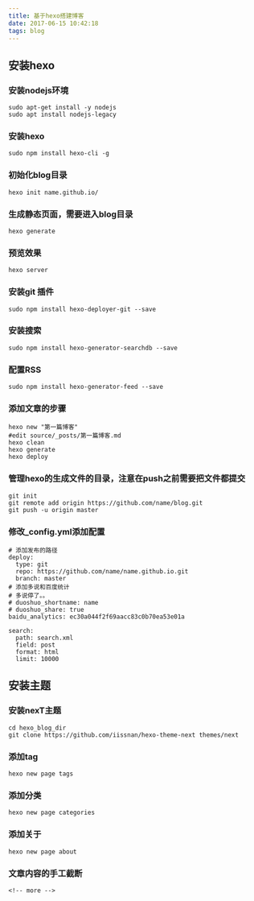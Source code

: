 ```yaml
---
title: 基于hexo搭建博客
date: 2017-06-15 10:42:18
tags: blog
---
```

## 安装hexo
### 安装nodejs环境
```
sudo apt-get install -y nodejs
sudo apt install nodejs-legacy
```
### 安装hexo
```
sudo npm install hexo-cli -g
```
### 初始化blog目录
```
hexo init name.github.io/
```
<!-- more -->
### 生成静态页面，需要进入blog目录
```
hexo generate
```
### 预览效果
```
hexo server
```
### 安装git 插件
```
sudo npm install hexo-deployer-git --save
```
### 安装搜索
```
sudo npm install hexo-generator-searchdb --save
```
### 配置RSS
```
sudo npm install hexo-generator-feed --save
```
### 添加文章的步骤
```
hexo new "第一篇博客"
#edit source/_posts/第一篇博客.md
hexo clean
hexo generate
hexo deploy
```
### 管理hexo的生成文件的目录，注意在push之前需要把文件都提交
```
git init
git remote add origin https://github.com/name/blog.git
git push -u origin master
```
### 修改_config.yml添加配置
```
# 添加发布的路径
deploy:
  type: git
  repo: https://github.com/name/name.github.io.git
  branch: master
# 添加多说和百度统计
# 多说停了。。
# duoshuo_shortname: name
# duoshuo_share: true
baidu_analytics: ec30a044f2f69aacc83c0b70ea53e01a

search:
  path: search.xml
  field: post
  format: html
  limit: 10000
```
## 安装主题
### 安装nexT主题
```
cd hexo_blog_dir
git clone https://github.com/iissnan/hexo-theme-next themes/next
```
### 添加tag
```
hexo new page tags
```
### 添加分类
```
hexo new page categories
```
### 添加关于
```
hexo new page about
```
### 文章内容的手工截断
```
<!-- more -->
```
